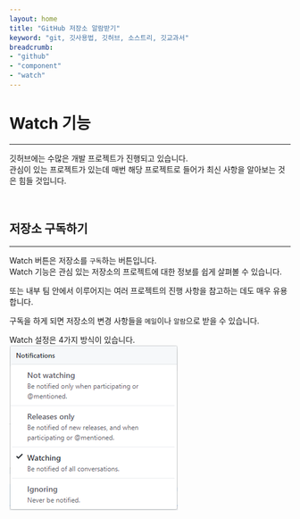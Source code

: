 ```yaml
---
layout: home
title: "GitHub 저장소 알람받기"
keyword: "git, 깃사용법, 깃허브, 소스트리, 깃교과서"
breadcrumb:
- "github"
- "component"
- "watch"
---
```


# Watch 기능
---
깃허브에는 수많은 개발 프로젝트가 진행되고 있습니다.  
관심이 있는 프로젝트가 있는데 매번 해당 프로젝트로 들어가 최신 사항을 알아보는 것은 힘들 것입니다.

<br>

## 저장소 구독하기
---
Watch 버튼은 저장소를 `구독`하는 버튼입니다.  
Watch 기능은 관심 있는 저장소의 프로젝트에 대한 정보를 쉽게 살펴볼 수 있습니다.  

또는 내부 팀 안에서 이루어지는 여러 프로젝트의 진행 사항을 참고하는 데도 매우 유용합니다.

구독을 하게 되면 저장소의 변경 사항들을 `메일`이나 `알람`으로 받을 수 있습니다.

Watch 설정은 4가지 방식이 있습니다.
![github](./img/repository_03.png)  

<br>
